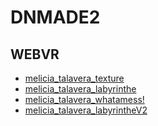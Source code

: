 # DNMADE2

## WEBVR
* [melicia_talavera_texture](../WEBVR-Tototo/test.html)
* [melicia_talavera_labyrinthe](../WEBVR-Tototo/labyrinthe.html)
* [melicia_talavera_whatamess!](../WEBVR-Tototo/whatamess!.html)
* [melicia_talavera_labyrintheV2](../WEBVR-Tototo/labyrintheV2.html)